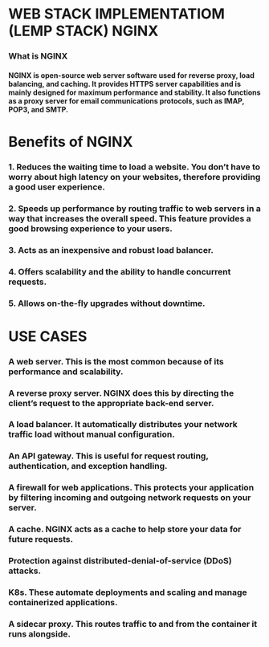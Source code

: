 
# WEB STACK IMPLEMENTATIOM (LEMP STACK) NGINX

### What is NGINX

#### NGINX is open-source web server software used for reverse proxy, load balancing, and caching. It provides HTTPS server capabilities and is mainly designed for maximum performance and stability. It also functions as a proxy server for email communications protocols, such as IMAP, POP3, and SMTP. 

# Benefits of NGINX

### 1. Reduces the waiting time to load a website. You don’t have to worry about high latency on your websites, therefore providing a good user experience. 

### 2. Speeds up performance by routing traffic to web servers in a way that increases the overall speed. This feature provides a good browsing experience to your users.

### 3. Acts as an inexpensive and robust load balancer.

### 4. Offers scalability and the ability to handle concurrent requests. 

### 5. Allows on-the-fly upgrades without downtime.

#  USE CASES

###  A web server. This is the most common because of its performance and scalability.

###  A reverse proxy server. NGINX does this by directing the client’s request to the appropriate back-end server. 

###  A load balancer. It automatically distributes your network traffic load without manual configuration.

###  An API gateway. This is useful for request routing, authentication, and exception handling.

###  A firewall for web applications. This protects your application by filtering incoming and outgoing network requests on your server.

###  A cache. NGINX acts as a cache to help store your data for future requests.

###  Protection against distributed-denial-of-service (DDoS) attacks.

###  K8s. These automate deployments and scaling and manage containerized applications.

###  A sidecar proxy. This routes traffic to and from the container it runs alongside.





